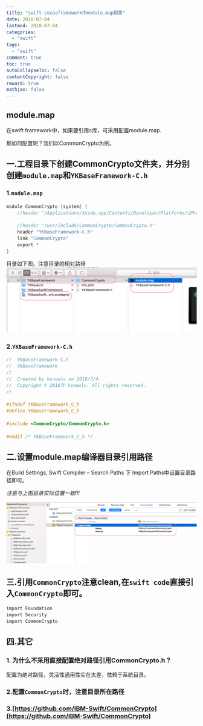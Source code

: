 ```yaml
---
title: "swift-cocoaframework中module.map配置"
date: 2018-07-04
lastmod: 2018-07-04
categories:
  - "swift"
tags:
  - "swift"
comment: true
toc: true
autoCollapseToc: false
contentCopyright: false
reward: true
mathjax: false
---
```


## module.map

在swift framework中，如果要引用c库，可采用配置module.map.

那如何配置呢？我们以CommonCrypto为例。

## 一.工程目录下创建CommonCrypto文件夹，并分别创建`module.map`和`YKBaseFramework-C.h`

### 1.`module.map`

```objective-c
module CommonCrypto [system] {
    //header "/Applications/Xcode.app/Contents/Developer/Platforms/iPhoneSimulator.platform/Developer/SDKs/iPhoneSimulator.sdk/usr/include/CommonCrypto/CommonCrypto.h"

    //header "/usr/include/CommonCrypto/CommonCrypto.h"
    header "YKBaseFramework-C.h"
    link "CommonCrypto"
    export *
}

```

目录如下图，注意目录的相对路径
![image](/images/post/2018-07-04-swift-cocoaframeworkzhong-module-dot-mappei-zhi/modulemap_file.png) 

### 2.`YKBaseFramework-C.h`


```objective-c
//  YKBaseFramework-C.h
//  YKBaseFramework
//
//  Created by ksnowlv on 2018/7/4.
//  Copyright © 2018年 ksnowlv. All rights reserved.
//

#ifndef YKBaseFramework_C_h
#define YKBaseFramework_C_h

#include <CommonCrypto/CommonCrypto.h>

#endif /* YKBaseFramework_C_h */
```
	

## 二.设置module.map编译器目录引用路径

在Build Settings, Swift Compiler – Search Paths 下 Import Paths中设置目录路径即可。

*注意与上图目录实际位置一致!!!*

![image](/images/post/2018-07-04-swift-cocoaframeworkzhong-module-dot-mappei-zhi/modulemap_setting.png) 

## 三.引用`CommonCrypto`注意clean,在`swift code`直接引入`CommonCrypto`即可。

```objective-c
import Foundation
import Security
import CommonCrypto
```

## 四.其它
### 1. 为什么不采用直接配置绝对路径引用CommonCrypto.h？

 配置为绝对路径，灵活性通用性实在太差，依赖于系统目录。
### 2.配置`CommonCrypto`时，注意目录所在路径
### 3.[https://github.com/IBM-Swift/CommonCrypto](https://github.com/IBM-Swift/CommonCrypto)

